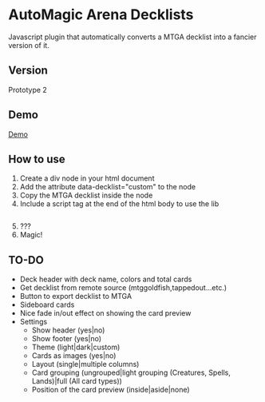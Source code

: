 <h1>AutoMagic Arena Decklists</h1>
Javascript plugin that automatically converts a MTGA decklist into a fancier version of it.

<h2>Version</h2>
Prototype 2

<h2>Demo</h2>
<a href="https://lukegothic.github.io/mtgadecklist/">Demo</a>

<h2>How to use</h2>
<ol>
  <li>Create a div node in your html document</li>
  <li>Add the attribute data-decklist="custom" to the node</li>
  <li>Copy the MTGA decklist inside the node</li>
  <li>Include a script tag at the end of the html body to use the lib <pre><script src="https://lukegothic.github.io/mtgadecklist/mtgadecklist.js"></script></pre>
  <li>???</li>
  <li>Magic!</li>
</ol>

<h2>TO-DO</h2>
<ul>
  <li>Deck header with deck name, colors and total cards</li>
  <li>Get decklist from remote source (mtggoldfish,tappedout...etc.)</li>
  <li>Button to export decklist to MTGA</li>
  <li>Sideboard cards</li>
  <li>Nice fade in/out effect on showing the card preview</li>
  <li>Settings
    <ul>
      <li>Show header (yes|no)</li>
      <li>Show footer (yes|no)</li>
      <li>Theme (light|dark|custom)</li>
      <li>Cards as images (yes|no)</li>
      <li>Layout (single|multiple columns)</li>
      <li>Card grouping (ungrouped|light grouping (Creatures, Spells, Lands)|full (All card types))</li>
      <li>Position of the card preview (inside|aside|none)</li>
    </ul>
  </li>
</ul>
